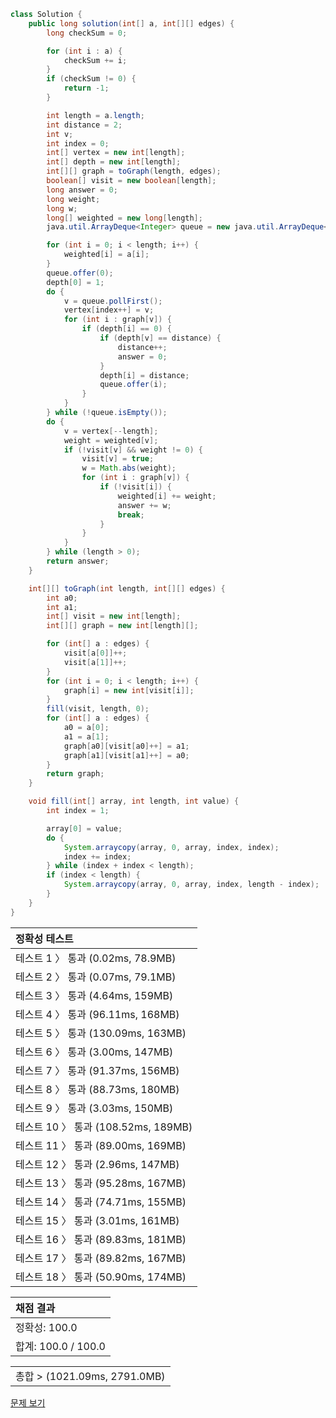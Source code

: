 ```java
class Solution {
    public long solution(int[] a, int[][] edges) {
        long checkSum = 0;

        for (int i : a) {
            checkSum += i;
        }
        if (checkSum != 0) {
            return -1;
        }

        int length = a.length;
        int distance = 2;
        int v;
        int index = 0;
        int[] vertex = new int[length];
        int[] depth = new int[length];
        int[][] graph = toGraph(length, edges);
        boolean[] visit = new boolean[length];
        long answer = 0;
        long weight;
        long w;
        long[] weighted = new long[length];
        java.util.ArrayDeque<Integer> queue = new java.util.ArrayDeque<>(length);

        for (int i = 0; i < length; i++) {
            weighted[i] = a[i];
        }
        queue.offer(0);
        depth[0] = 1;
        do {
            v = queue.pollFirst();
            vertex[index++] = v;
            for (int i : graph[v]) {
                if (depth[i] == 0) {
                    if (depth[v] == distance) {
                        distance++;
                        answer = 0;
                    }
                    depth[i] = distance;
                    queue.offer(i);
                }
            }
        } while (!queue.isEmpty());
        do {
            v = vertex[--length];
            weight = weighted[v];
            if (!visit[v] && weight != 0) {
                visit[v] = true;
                w = Math.abs(weight);
                for (int i : graph[v]) {
                    if (!visit[i]) {
                        weighted[i] += weight;
                        answer += w;
                        break;
                    }
                }
            }
        } while (length > 0);
        return answer;
    }

    int[][] toGraph(int length, int[][] edges) {
        int a0;
        int a1;
        int[] visit = new int[length];
        int[][] graph = new int[length][];

        for (int[] a : edges) {
            visit[a[0]]++;
            visit[a[1]]++;
        }
        for (int i = 0; i < length; i++) {
            graph[i] = new int[visit[i]];
        }
        fill(visit, length, 0);
        for (int[] a : edges) {
            a0 = a[0];
            a1 = a[1];
            graph[a0][visit[a0]++] = a1;
            graph[a1][visit[a1]++] = a0;
        }
        return graph;
    }

    void fill(int[] array, int length, int value) {
        int index = 1;

        array[0] = value;
        do {
            System.arraycopy(array, 0, array, index, index);
            index += index;
        } while (index + index < length);
        if (index < length) {
            System.arraycopy(array, 0, array, index, length - index);
        }
    }
}
```
 | 정확성 테스트 | 
 |  :-  | 
 | 테스트 1 〉	통과 (0.02ms, 78.9MB) | 
 | 테스트 2 〉	통과 (0.07ms, 79.1MB) | 
 | 테스트 3 〉	통과 (4.64ms, 159MB) | 
 | 테스트 4 〉	통과 (96.11ms, 168MB) | 
 | 테스트 5 〉	통과 (130.09ms, 163MB) | 
 | 테스트 6 〉	통과 (3.00ms, 147MB) | 
 | 테스트 7 〉	통과 (91.37ms, 156MB) | 
 | 테스트 8 〉	통과 (88.73ms, 180MB) | 
 | 테스트 9 〉	통과 (3.03ms, 150MB) | 
 | 테스트 10 〉	통과 (108.52ms, 189MB) | 
 | 테스트 11 〉	통과 (89.00ms, 169MB) | 
 | 테스트 12 〉	통과 (2.96ms, 147MB) | 
 | 테스트 13 〉	통과 (95.28ms, 167MB) | 
 | 테스트 14 〉	통과 (74.71ms, 155MB) | 
 | 테스트 15 〉	통과 (3.01ms, 161MB) | 
 | 테스트 16 〉	통과 (89.83ms, 181MB) | 
 | 테스트 17 〉	통과 (89.82ms, 167MB) | 
 | 테스트 18 〉	통과 (50.90ms, 174MB) | 

 | 채점 결과 | 
 | :- | 
 | 정확성: 100.0 | 
 | 합계: 100.0 / 100.0 | 

 || 
 | :- | 
 | 총합 > (1021.09ms, 2791.0MB) | 

[문제 보기](https://programmers.co.kr/learn/courses/30/lessons/76503?language=java)